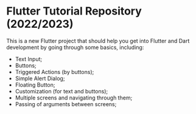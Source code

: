 # Flutter Tutorial Repository (2022/2023)

This is a new Flutter project that should help you get into Flutter and Dart development by going through some basics, including:
* Text Input;
* Buttons;
* Triggered Actions (by buttons);
* Simple Alert Dialog;
* Floating Button;
* Customization (for text and buttons);
* Multiple screens and navigating through them;
* Passing of arguments between screens;


